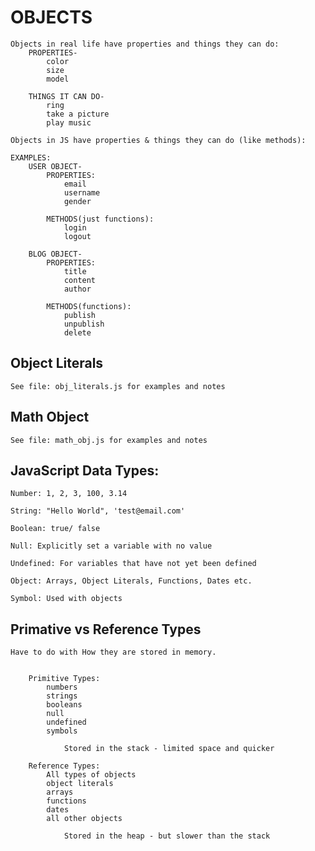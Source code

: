 # OBJECTS
    Objects in real life have properties and things they can do:
        PROPERTIES-
            color
            size
            model
        
        THINGS IT CAN DO-
            ring
            take a picture
            play music
    
    Objects in JS have properties & things they can do (like methods):

    EXAMPLES:
        USER OBJECT-
            PROPERTIES:
                email
                username
                gender
            
            METHODS(just functions):
                login 
                logout
                
        BLOG OBJECT-
            PROPERTIES:
                title
                content
                author
        
            METHODS(functions):
                publish
                unpublish
                delete

## Object Literals

    See file: obj_literals.js for examples and notes

## Math Object

    See file: math_obj.js for examples and notes

## JavaScript Data Types:

    Number: 1, 2, 3, 100, 3.14

    String: "Hello World", 'test@email.com'

    Boolean: true/ false

    Null: Explicitly set a variable with no value

    Undefined: For variables that have not yet been defined

    Object: Arrays, Object Literals, Functions, Dates etc.

    Symbol: Used with objects

## Primative vs Reference Types

    Have to do with How they are stored in memory. 


        Primitive Types:
            numbers
            strings
            booleans
            null
            undefined
            symbols

                Stored in the stack - limited space and quicker

        Reference Types:
            All types of objects
            object literals
            arrays
            functions
            dates
            all other objects

                Stored in the heap - but slower than the stack
        

